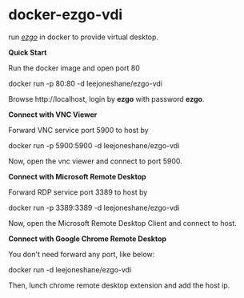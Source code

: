 # docker-ezgo-vdi

run *[ezgo](http://ezgo.westart.tw/)* in docker to provide virtual desktop.

**Quick Start**

Run the docker image and open port 80

docker run -p 80:80 -d leejoneshane/ezgo-vdi

Browse http://localhost, login by __ezgo__ with password __ezgo__.

**Connect with VNC Viewer**

Forward VNC service port 5900 to host by

docker run -p 5900:5900 -d leejoneshane/ezgo-vdi

Now, open the vnc viewer and connect to port 5900.

**Connect with Microsoft Remote Desktop**

Forward RDP service port 3389 to host by

docker run -p 3389:3389 -d leejoneshane/ezgo-vdi

Now, open the Microsoft Remote Desktop Client and connect to host.

**Connect with Google Chrome Remote Desktop**

You don't need forward any port, like below:

docker run -d leejoneshane/ezgo-vdi

Then, lunch chrome remote desktop extension and add the host ip.
